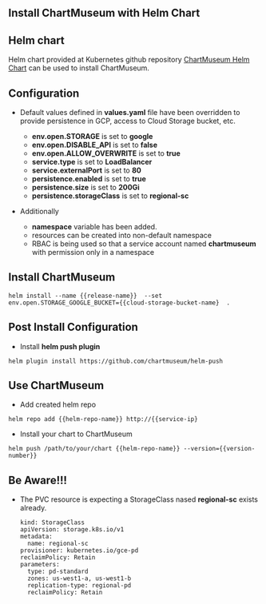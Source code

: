 ## Install ChartMuseum with Helm Chart

## Helm chart

Helm chart provided at Kubernetes github repository [ChartMuseum Helm Chart](https://github.com/kubernetes/charts/tree/master/stable/chartmuseum) can be used to install ChartMuseum.

## Configuration

* Default values defined in __values.yaml__ file have been overridden to provide persistence in GCP, access to Cloud Storage bucket, etc.

    * __env.open.STORAGE__ is set to __google__
    * __env.open.DISABLE_API__ is set to __false__
    * __env.open.ALLOW_OVERWRITE__ is set to __true__
    * __service.type__ is set to __LoadBalancer__
    * __service.externalPort__ is set to __80__
    * __persistence.enabled__ is set to __true__
    * __persistence.size__ is set to __200Gi__
    * __persistence.storageClass__ is set to __regional-sc__ 

* Additionally

    * __namespace__ variable has been added.
    * resources can be created into non-default namespace 
    * RBAC is being used so that a service account named __chartmuseum__ with permission only in a namespace 

## Install ChartMuseum

```
helm install --name {{release-name}}  --set env.open.STORAGE_GOOGLE_BUCKET={{cloud-storage-bucket-name}  .
```

## Post Install Configuration

* Install __helm push plugin__

```
helm plugin install https://github.com/chartmuseum/helm-push
```

## Use ChartMuseum

* Add created helm repo 

```
helm repo add {{helm-repo-name}} http://{{service-ip}
```

* Install your chart to ChartMuseum

```
helm push /path/to/your/chart {{helm-repo-name}} --version={{version-number}}
```

## Be Aware!!!

*  The PVC resource is expecting a StorageClass nased __regional-sc__ exists already.

   ```
   kind: StorageClass
   apiVersion: storage.k8s.io/v1
   metadata:
     name: regional-sc
   provisioner: kubernetes.io/gce-pd
   reclaimPolicy: Retain
   parameters:
     type: pd-standard
     zones: us-west1-a, us-west1-b
     replication-type: regional-pd
     reclaimPolicy: Retain
   ```

